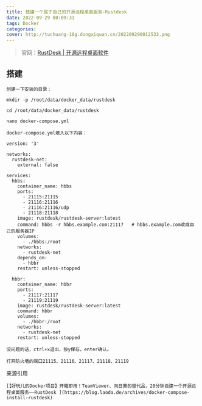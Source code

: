 ```yaml
---
title: 搭建一个属于自己的开源远程桌面服务-Rustdesk
date: 2022-09-29 00:09:31
tags: Docker
categories:
cover: http://tuchuang-10g.dongxiquan.cn/202209290012533.png
---
```


> 官网：[RustDesk | 开源远程桌面软件](https://rustdesk.com/zh/)

## 搭建


```
创建一下安装的目录：
```

```
mkdir -p /root/data/docker_data/rustdesk

cd /root/data/docker_data/rustdesk

nano docker-compose.yml

```


```
docker-compose.yml填入以下内容：
```


```
version: '3'

networks:
  rustdesk-net:
    external: false

services:
  hbbs:
    container_name: hbbs
    ports:
      - 21115:21115
      - 21116:21116
      - 21116:21116/udp
      - 21118:21118
    image: rustdesk/rustdesk-server:latest
    command: hbbs -r hbbs.example.com:21117   # hbbs.example.com改成自己的服务器IP
    volumes:
      - ./hbbs:/root
    networks:
      - rustdesk-net
    depends_on:
      - hbbr
    restart: unless-stopped

  hbbr:
    container_name: hbbr
    ports:
      - 21117:21117
      - 21119:21119
    image: rustdesk/rustdesk-server:latest
    command: hbbr
    volumes:
      - ./hbbr:/root
    networks:
      - rustdesk-net
    restart: unless-stopped

```


```
没问题的话，ctrl+x退出，按y保存，enter确认。

打开防火墙的端口21115、21116、21117、21118、21119
```









来源引用

    [【好玩儿的Docker项目】开箱即用！TeamViewer、向日葵的替代品，20分钟自建一个开源远程桌面服务——RustDesk ](https://blog.laoda.de/archives/docker-compose-install-rustdesk)
